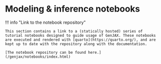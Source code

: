 # Modeling & inference notebooks

!!! info "Link to the notebook repository"

    This section contains a link to a (statically hosted) series of tutorial notebooks designed to guide usage of GenJAX. These notebooks are executed and rendered with [quarto](https://quarto.org/), and are kept up to date with the repository along with the documentation.

    [The notebook repository can be found here.](/genjax/notebooks/index.html)

[jupyter]: https://jupyter.org/
